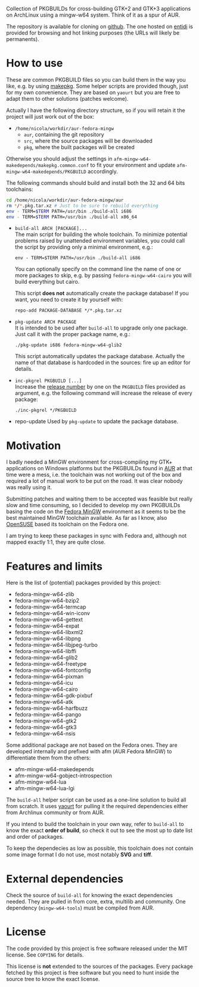 Collection of PKGBUILDs for cross-building GTK+2 and GTK+3 applications on
ArchLinux using a mingw-w64 system. Think of it as a spur of AUR.

The repository is available for cloning on
[github](http://github.com/ntd/aur-fedora-mingw). The one hosted on
[entidi](http://dev.entidi.com/p/aur-fedora-mingw/source/tree/master/)
is provided for browsing and hot linking purposes (the URLs will likely
be permanents).

How to use
==========

These are common PKGBUILD files so you can build them in the way you like, e.g.
by using [makepkg](https://wiki.archlinux.org/index.php/Makepkg). Some helper
scripts are provided though, just for my own convenience. They are based on
`yaourt` but you are free to adapt them to other solutions (patches welcome).

Actually I have the following directory structure, so if you will retain it the
project will just work out of the box:

* `/home/nicola/workdir/aur-fedora-mingw`
  * `aur`, containing the git repository
  * `src`, where the source packages will be downloaded
  * `pkg`, where the built packages will be created

Otherwise you should adjust the settings in
`afm-mingw-w64-makedepends/makepkg.common.conf` to fit your environment and
update `afm-mingw-w64-makedepends/PKGBUILD` accordingly.

The following commands should build and install both the 32 and 64 bits
toolchains:

```bash
cd /home/nicola/workdir/aur-fedora-mingw/aur
rm */*.pkg.tar.xz # Just to be sure to rebuild everything
env - TERM=$TERM PATH=/usr/bin ./build-all i686
env - TERM=$TERM PATH=/usr/bin ./build-all x86_64
```

* `build-all ARCH [PACKAGE]...`<br>
  The main script for building the whole toolchain. To minimize potential
  problems raised by unattended environment variables, you could call the
  script by providing only a minimal environment, e.g.:

    ```
    env - TERM=$TERM PATH=/usr/bin ./build-all i686
    ```

  You can optionally specify on the command line the name of one or more
  packages to skip, e.g. by passing `fedora-mingw-w64-cairo` you will build
  everything but cairo.

  This script **does not** automatically create the package database! If you
  want, you need to create it by yourself with:

    ```
    repo-add PACKAGE-DATABASE */*.pkg.tar.xz
    ```

* `pkg-update ARCH PACKAGE`<br>
  It is intended to be used after `build-all` to upgrade only one package. Just
  call it with the proper package name, e.g.:

    ```
    ./pkg-update i686 fedora-mingw-w64-glib2
    ```

  This script automatically updates the package database. Actually the name of
  that database is hardcoded in the sources: fire up an editor for details.
* `inc-pkgrel PKGBUILD [...]`<br>
  Increase the [release number](https://wiki.archlinux.org/index.php/PKGBUILD#pkgrel)
  by one on the `PKGBUILD` files provided as argument, e.g. the following
  command will increase the release of every package:

    ```
    ./inc-pkgrel */PKGBUILD
    ```
* repo-update
  Used by `pkg-update` to update the package database.


Motivation
==========

I badly needed a MinGW environment for cross-compiling my GTK+ applications on
Windows platforms but the PKGBUILDs found in [AUR](http://aur.archlinux.org/)
at that time were a mess, i.e. the toolchain was not working out of the box and
required a lot of manual work to be put on the road. It was clear nobody
was really using it.

Submitting patches and waiting them to be accepted was feasible but really slow
and time consuming, so I decided to develop my own PKGBUILDs basing the code on
the [Fedora MinGW](http://pkgs.fedoraproject.org/cgit/) environment as it seems
to be the best maintained MinGW toolchain available. As far as I know, also
[OpenSUSE](http://build.opensuse.org/project/show?project=windows:mingw) based
its toolchain on the Fedora one.

I am trying to keep these packages in sync with Fedora and, although not mapped
exactly 1:1, they are quite close.

Features and limits
===================

Here is the list of (potential) packages provided by this project:

* fedora-mingw-w64-zlib
* fedora-mingw-w64-bzip2
* fedora-mingw-w64-termcap
* fedora-mingw-w64-win-iconv
* fedora-mingw-w64-gettext
* fedora-mingw-w64-expat
* fedora-mingw-w64-libxml2
* fedora-mingw-w64-libpng
* fedora-mingw-w64-libjpeg-turbo
* fedora-mingw-w64-libffi
* fedora-mingw-w64-glib2
* fedora-mingw-w64-freetype
* fedora-mingw-w64-fontconfig
* fedora-mingw-w64-pixman
* fedora-mingw-w64-icu
* fedora-mingw-w64-cairo
* fedora-mingw-w64-gdk-pixbuf
* fedora-mingw-w64-atk
* fedora-mingw-w64-harfbuzz
* fedora-mingw-w64-pango
* fedora-mingw-w64-gtk2
* fedora-mingw-w64-gtk3
* fedora-mingw-w64-nsis

Some additional package are not based on the Fedora ones. They are
developed internally and prefixed with afm (*A*UR *F*edora *M*inGW) to
differentiate them from the others:

* afm-mingw-w64-makedepends
* afm-mingw-w64-gobject-introspection
* afm-mingw-w64-lua
* afm-mingw-w64-lua-lgi

The `build-all` helper script can be used as a one-line solution to build all
from scratch. It uses [yaourt](https://wiki.archlinux.org/index.php/Yaourt) for
pulling it the required dependencies either from Archlinux community or from
AUR.

If you intend to build the toolchain in your own way, refer to `build-all` to
know the exact **order of build**, so check it out to see the most up to date
list and order of packages.

To keep the dependecies as low as possible, this toolchain does not contain
some image format I do not use, most notably **SVG** and **tiff**.

External dependencies
=====================

Check the source of `build-all` for knowing the exact dependencies needed. They
are pulled in from core, extra, multilib and community. One dependency
(`mingw-w64-tools`) must be compiled from AUR.

License
=======

The code provided by this project is free software released under the MIT
license. See `COPYING` for details.

This license is **not** extended to the sources of the packages. Every
package fetched by this project is free software but you need to hunt
inside the source tree to know the exact license.
